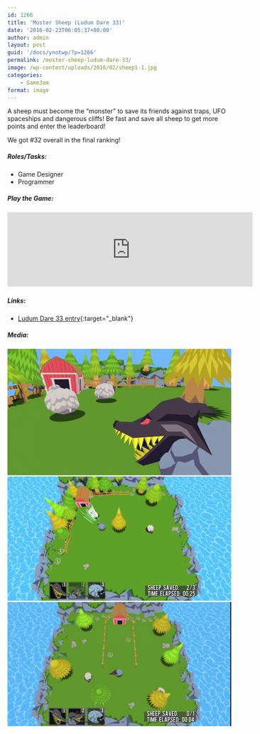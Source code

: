 ```yaml
---
id: 1266
title: 'Moster Sheep (Ludum Dare 33)'
date: '2016-02-23T06:05:37+00:00'
author: admin
layout: post
guid: '/docs/ynotwp/?p=1266'
permalink: /moster-sheep-ludum-dare-33/
image: /wp-content/uploads/2016/02/sheep1-1.jpg
categories:
    - GameJam
format: image
---
```


A sheep must become the “monster” to save its friends against traps, UFO spaceships and dangerous cliffs! Be fast and save all sheep to get more points and enter the leaderboard!

We got #32 overall in the final ranking!

##### Roles/Tasks:

- Game Designer
- Programmer

##### Play the Game:

<iframe frameborder="0" height="167" src="https://itch.io/embed/261840" width="552"></iframe>

##### Links:

- [Ludum Dare 33 entry](http://ludumdare.com/compo/ludum-dare-33/?action=preview&uid=45038){:target="_blank"}

##### Media:

![ ](/assets/img/wp-content/uploads/2016/02/sheep2.jpg) 
![ ](/assets/img/wp-content/uploads/2016/02/sheep3.jpg) 
![ ](/assets/img/wp-content/uploads/2016/02/sheep4.jpg)